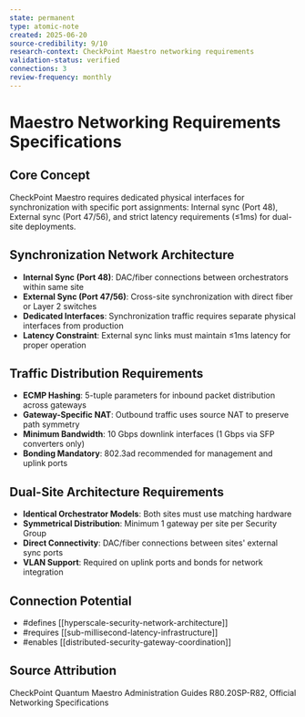 ```yaml
---
state: permanent
type: atomic-note
created: 2025-06-20
source-credibility: 9/10
research-context: CheckPoint Maestro networking requirements
validation-status: verified
connections: 3
review-frequency: monthly
---
```


# Maestro Networking Requirements Specifications

## Core Concept
CheckPoint Maestro requires dedicated physical interfaces for synchronization with specific port assignments: Internal sync (Port 48), External sync (Port 47/56), and strict latency requirements (≤1ms) for dual-site deployments.

## Synchronization Network Architecture
- **Internal Sync (Port 48)**: DAC/fiber connections between orchestrators within same site
- **External Sync (Port 47/56)**: Cross-site synchronization with direct fiber or Layer 2 switches
- **Dedicated Interfaces**: Synchronization traffic requires separate physical interfaces from production
- **Latency Constraint**: External sync links must maintain ≤1ms latency for proper operation

## Traffic Distribution Requirements
- **ECMP Hashing**: 5-tuple parameters for inbound packet distribution across gateways
- **Gateway-Specific NAT**: Outbound traffic uses source NAT to preserve path symmetry
- **Minimum Bandwidth**: 10 Gbps downlink interfaces (1 Gbps via SFP converters only)
- **Bonding Mandatory**: 802.3ad recommended for management and uplink ports

## Dual-Site Architecture Requirements
- **Identical Orchestrator Models**: Both sites must use matching hardware
- **Symmetrical Distribution**: Minimum 1 gateway per site per Security Group
- **Direct Connectivity**: DAC/fiber connections between sites' external sync ports
- **VLAN Support**: Required on uplink ports and bonds for network integration

## Connection Potential
- #defines [[hyperscale-security-network-architecture]]
- #requires [[sub-millisecond-latency-infrastructure]]
- #enables [[distributed-security-gateway-coordination]]

## Source Attribution
CheckPoint Quantum Maestro Administration Guides R80.20SP-R82, Official Networking Specifications